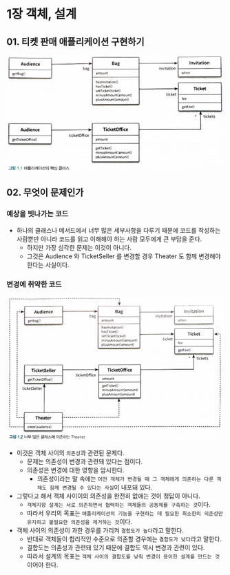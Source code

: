 # 1장 객체, 설계

## 01. 티켓 판매 애플리케이션 구현하기
![img.png](사진폴더/01/1.1%20애플리케이션의%20핵심%20클래스.png)

## 02. 무엇이 문제인가
### 예상을 빗나가는 코드
- 하나의 클래스나 메서드에서 너무 많은 세부사항을 다루기 때문에 코드를 작성하는 사람뿐만 아니라 코드를 읽고 이해해야 하는 사람 모두에게 큰 부담을 준다.
  - 하지만 가장 심각한 문제는 이것이 아니다.
  - 그것은 Audience 와 TicketSeller 를 변경할 경우 Theater 도 함께 변경해야 한다는 사실이다.

### 변경에 취약한 코드
![img.png](사진폴더/01/1.2%20너무%20많은%20클래스에%20의존하는%20Theater.png)
- 이것은 객체 사이의 `의존성`과 관련된 문제다.
  - 문제는 의존성이 변경과 관련돼 있다는 점이다.
  - 의존성은 변경에 대한 영향을 암시한다.
    - 의존성이라는 말 속에는 `어떤 객체가 변경될 때 그 객체에게 의존하는 다른 객체도 함께 변경될 수 있다는 사실`이 내포돼 있다.
- 그렇다고 해서 객체 사이이의 의존성을 완전히 없애는 것이 정답이 아니다.
  - `객체지향 설계는 서로 의존하면서 협력하는 객체들의 공동체를 구축하는 것`이다.
  - 따라서 우리의 목표는 `애플리케이션의 기능을 구현하는 데 필요한 최소한의 의존성만 유지하고 불필요한 의존성을 제거하는 것`이다.
- 객체 사이의 의존성이 과한 경우를 가리켜 `결합도가 높다`라고 말한다.
  - 반대로 객체들이 합리적인 수준으로 의존할 경우에는 `결합도가 낮다`라고 말한다.
  - 결합도는 의존성과 관련돼 있기 때문에 결합도 역시 변경과 관련이 있다.
  - 따라서 설계의 목표는 `객체 사이의 결합도를 낮춰 변경이 용이한 설계를 만드는 것`이어야 한다.